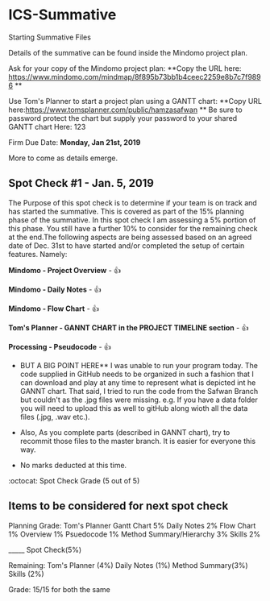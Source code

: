 # ICS-Summative
Starting Summative Files

Details of the summative can be found inside the Mindomo project plan.

Ask for your copy of the Mindomo project plan:  **Copy the URL here: https://www.mindomo.com/mindmap/8f895b73bb1b4ceec2259e8b7c7f9896 **

Use Tom's Planner to start a project plan using a GANTT chart: **Copy URL here:https://www.tomsplanner.com/public/hamzasafwan **
Be sure to password protect the chart but supply your password to your shared GANTT chart Here: 123

Firm Due Date: **Monday, Jan 21st, 2019**

More to come as details emerge.

Spot Check #1 - Jan. 5, 2019 
------------------------

The Purpose of this spot check is to determine if your team is on track and has started the summative. This is covered as part of the 15% planning phase of the summative. In this spot check I am assessing a 5% portion of this phase. You still have a further 10% to consider for the remaining check at the end.The following aspects are being assessed based on an agreed date of Dec. 31st to have started and/or completed the setup of certain features. Namely:

**Mindomo - Project Overview** - :+1: 

**Mindomo - Daily Notes** - :+1: 

**Mindomo - Flow Chart** - :+1:

**Tom's Planner - GANNT CHART in the PROJECT TIMELINE section** - :+1:

**Processing - Pseudocode** - :+1:  

* BUT A BIG POINT HERE** I was unable to run your program today. The code supplied in GitHub needs to be organized in such a fashion that I can download and play at any time to represent what is depicted int he GANNT chart.  That said, I tried to run the code from the Safwan Branch but couldn't as the .jpg files were missing.  e.g. If you have a data folder you will need to upload this as well to gitHub along wioth all the data files (.jpg, .wav etc.).

* Also, As you complete parts (described in GANNT chart), try to recommit those files to the master branch.  It is easier for everyone this way.

* No marks deducted at this time.

:octocat: Spot Check Grade (5 out of 5)

Items to be considered for next spot check
-------------------------
Planning Grade:
Tom's Planner Gantt Chart 5%
Daily Notes 2%
Flow Chart 1%
Overview 1%
Psuedocode 1%
Method Summary/Hierarchy 3%
Skills 2%

_____ Spot Check(5%)

Remaining:
Tom's Planner (4%)
Daily Notes (1%)
Method Summary(3%)
Skills (2%)

Grade: 15/15 for both the same

